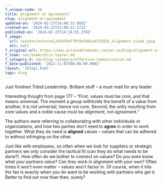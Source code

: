 ```yaml
---
f_unique-code: 36
title: Alignment or Agreement?
slug: alignment-or-agreement
updated-on: '2024-02-23T14:08:33.058Z'
created-on: '2024-02-22T15:08:12.573Z'
published-on: '2024-02-23T14:16:55.370Z'
f_image:
  url: /assets/external/65d764f78f9a5901edf3582b_alignment-sized.jpeg
  alt: null
f_original-url: https://www.actionablebooks.com/en-ca/blog/alignment-or-agreement/
f_team: cms/team/chris-taylor.md
f_category-3: cms/blog-category/effective-communication.md
f_date-published: '2012-11-03T00:00:00.000Z'
layout: '[blog].html'
tags: blog
---
```


Just finished _Tribal Leadership_. Brilliant stuff – a must read for any leader.

Interesting thought from page 177 – “First, values must be core, and that means universal. The moment a group withholds the benefit of a value from another, it is not universal, hence not core. Second, the unity resulting from core values and a noble cause must be _alignment,_ not _agreement.”_

The authors were referring to collaborating with other individuals or organizations, and how two parties don’t need to **agree** in order to work together. What they do need is **aligned** values – values that can be adhered to without infringing on the other.

Just like with employees, so often when we look for suppliers or strategic partners we only consider the tactical fit (can they do what needs to be done?). How often do we bother to connect on values? Do you even know what your partners value? Can they work in alignment with your own? Often times it won’t even matter – values won’t factor in. Of course, when it hits the fan is exactly when you do want to be working with partners who get it. Better to find out now than then, surely?
